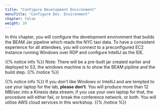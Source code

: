 ```yaml
---
title: "Configure Development Environment"
menuTitle: "Configure Dev. Environment"
chapter: false
weight: 20
---
```


In this chapter, you will configure the development environment that builds the BEAM Jar pipeline which reads the NYC taxi data. To have a consistent experience for all attendees, you will connect to a preconfigured EC2 Instance running Windows over RDP and configure IntelliJ as the IDE.

{{% notice info %}}
Note: There will be a pre-built jar created earlier and deployed to S3, the windows machine is to show the BEAM pipiline and the build step.
{{% /notice %}}

{{% notice info %}}
If you don't like Windows or IntelliJ and are tempted to use your laptop for the lab, **please don't**. You will produce more than 12 MB/sec into a Kinesis data stream; if you use your own laptop for that, the procedure will either fail, or break the conference network, or both. You will utilise AWS cloud services in this workshop.
{{% /notice %}}
